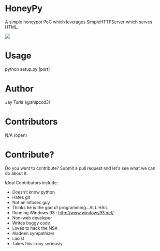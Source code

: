 HoneyPy
=======

A simple honeypot PoC which leverages SimpleHTTPServer which serves HTML.

<img src="https://raw.githubusercontent.com/shipcod3/honeypy/master/img/HoneyPY.PNG" />

Usage
=====

python setup.py [port]

Author
======
Jay Turla (@shipcod3)

Contributors
============
N/A (open)

Contribute?
===========
Do you want to contribute? Submit a pull request and let's see what we can do about it. 

Ideal Contributors include:
- Doesn't know python
- Hates git
- Not an infosec guy
- Thinks he is the god of programming...ALL HAIL
- Running Windows 93 : http://www.windows93.net/
- Non-web developer
- Writes buggy code
- Loves to hack the NSA
- Aladeen sympathizer
- Lacist
- Takes this irony seriously

